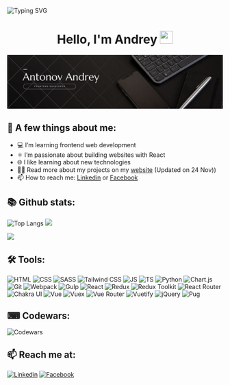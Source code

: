 ![Typing SVG](https://readme-typing-svg.demolab.com?font=Fira+Code&size=24&pause=5000&width=600&lines=Welcome+to+klekwedge's+GitHub+profille!)

<h1 align="center">Hello, I'm Andrey <img src="https://raw.githubusercontent.com/MartinHeinz/MartinHeinz/master/wave.gif" width="30px" height='30px'></h1>

<p align="center">
  <img src="assets/header.png">
</p>

## 📄 A few things about me:

- 💻 I’m learning frontend web development
- ⚛️ I’m passionate about building websites with React
- 🌐️ I like learning about new technologies
- 👨‍💻 Read more about my projects on my [website](https://klekwedge-cv.vercel.app/) (Updated on 24 Nov))
- 📫 How to reach me: [Linkedin](https://www.linkedin.com/in/klekwedge/) or [Facebook](https://www.facebook.com/klekwedge)

## 📚 Github stats:

![Top Langs](https://github-readme-stats.vercel.app/api/top-langs/?username=klekwedge&layout=compact&langs_count=8&theme=tokyonight)
<img src="https://github-readme-stats.vercel.app/api?username=klekwedge&show_icons=true&theme=tokyonight">

<img src="https://streak-stats.demolab.com?user=klekwedge&theme=tokyonight&date_format=j%20M%5B%20Y%5D">

## 🛠 Tools:
![HTML](https://img.shields.io/badge/-HTML5-E34F26?style=for-the-badge&logo=HTML5&logoColor=white)
![CSS](https://img.shields.io/badge/-CSS3-0B51C1?style=for-the-badge&logo=CSS3)
![SASS](https://img.shields.io/badge/-Sass-CC6699?style=for-the-badge&logo=Sass&logoColor=white)
![Tailwind CSS](https://img.shields.io/badge/-Tailwind_CSS-06B6D4?style=for-the-badge&logo=TailwindCSS&logoColor=white)
![JS](https://img.shields.io/badge/-JavaScript-5324AA?style=for-the-badge&logo=JavaScript&logoColor=white)
![TS](https://img.shields.io/badge/-TypeScript-3178C6?style=for-the-badge&logo=TypeScript&logoColor=white)
![Python](https://img.shields.io/badge/-Python-3776AB?style=for-the-badge&logo=Python&logoColor=white)
![Chart.js](https://img.shields.io/badge/-Chart.js-FF6384?style=for-the-badge&logo=Chart.js&logoColor=white)
![Git](https://img.shields.io/badge/-Git-F05032?style=for-the-badge&logo=Git&logoColor=white)
![Webpack](https://img.shields.io/badge/-Webpack-8DD6F9?style=for-the-badge&logo=Webpack&logoColor=white)
![Gulp](https://img.shields.io/badge/-Gulp-CF4647?style=for-the-badge&logo=Gulp&logoColor=white)
![React](https://img.shields.io/badge/-React-61DAFB?style=for-the-badge&logo=React&logoColor=white)
![Redux](https://img.shields.io/badge/-Redux-764ABC?style=for-the-badge&logo=Redux&logoColor=white)
![Redux Toolkit](https://img.shields.io/badge/-Redux_Toolkit-764ABC?style=for-the-badge&logo=Redux&logoColor=white)
![React Router](https://img.shields.io/badge/-React_Router-CA4245?style=for-the-badge&logo=ReactRouter&logoColor=white)
![Chakra UI](https://img.shields.io/badge/-Chakra_UI-319795?style=for-the-badge&logo=ChakraUI&logoColor=white)
![Vue](https://img.shields.io/badge/-Vue-4FC08D?style=for-the-badge&logo=Vue.js&logoColor=white)
![Vuex](https://img.shields.io/badge/-Vuex-4FC08D?style=for-the-badge&logo=Vue.js&logoColor=white)
![Vue Router](https://img.shields.io/badge/-Vue_Router-4FC08D?style=for-the-badge&logo=Vue.js&logoColor=white)
![Vuetify](https://img.shields.io/badge/-Vuetify-1867C0?style=for-the-badge&logo=Vuetify&logoColor=white)
![jQuery](https://img.shields.io/badge/-jQuery-0769AD?style=for-the-badge&logo=jQuery&logoColor=white)
![Pug](https://img.shields.io/badge/-Pug-A86454?style=for-the-badge&logo=Pug&logoColor=white)

## ⌨ Codewars:
![Codewars](https://www.codewars.com/users/klekwedge/badges/large)

## 📫 Reach me at:

[![Linkedin](https://img.shields.io/badge/-LinkedIn-0A66C2?style=for-the-badge&logo=LinkedIn&logoColor=white)](https://www.linkedin.com/in/klekwedge/)
[![Facebook](https://img.shields.io/badge/-Facebook-1877F2?style=for-the-badge&logo=Facebook&logoColor=white)](https://www.facebook.com/klekwedge/)
